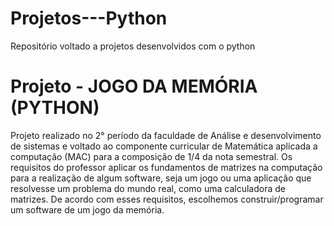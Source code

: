 # Projetos---Python
Repositório voltado a projetos desenvolvidos com o python
# Projeto - JOGO DA MEMÓRIA (PYTHON)
Projeto realizado no 2° período da faculdade de Análise e desenvolvimento de sistemas e
voltado ao componente curricular de Matemática aplicada a computação (MAC) para a composição de 1/4 da nota semestral.
Os requisitos do professor aplicar os fundamentos de matrizes na computação para a realização de algum software,
seja um jogo ou uma aplicação que resolvesse um problema do mundo real, como uma calculadora de matrizes.
De acordo com esses requisitos, escolhemos construir/programar um software de um jogo da memória.
